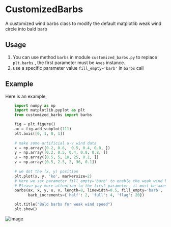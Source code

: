 # CustomizedBarbs

A customized wind barbs class to modify the 
default matplotlib weak wind circle into bald barb


## Usage

1. You can use method `barbs` in module `customized_barbs.py`
to replace `plt.barbs` , the first parameter must be `Axes` instance.
2. use a specific parameter value `fill_empty='barb'` in `barbs` call

## Example

Here is an example,

```python
    import numpy as np
    import matplotlib.pyplot as plt
    from customized_barbs import barbs

    fig = plt.figure()
    ax = fig.add_subplot(111)
    plt.axis([0, 1, 0, 1])
    
    # make some artificial u-v wind data 
    x = np.array([0.2, 0.6,  0.5, 0.4, 0.8, ])
    y = np.array([0.2, 0.5, 0.4, 0.8, 0.8, ])
    u = np.array([0.5, 5, 10, 25, 0.1, ])
    v = np.array([0.5, 2.5, 2, 36, 0.1])
    
    # we dot the (x, y) position
    plt.plot(x, y, 'ko', markersize=2)
    # Here we set parameter fill_empty='barb' to enable the weak wind barb function
    # Please pay more attention to the first parameter, it must be axes instance
    barbs(ax, x, y, u, v, length=8, linewidth=0.5, fill_empty='barb',
          barb_increments={'half': 2, 'full': 4, 'flag': 20})

    plt.title("Bald barbs for weak wind speed")
    plt.show()
```


![image](https://github.com/wqshen/CustomizedBarbs/blob/master/example.png)
